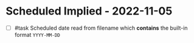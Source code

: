 # Scheduled Implied - 2022-11-05

- [ ] #task Scheduled date read from filename which **contains** the built-in format `YYYY-MM-DD`
